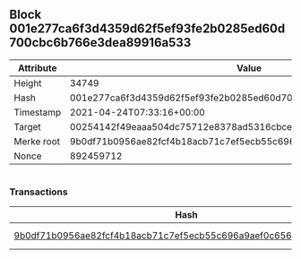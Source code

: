 ## Block 001e277ca6f3d4359d62f5ef93fe2b0285ed60d700cbc6b766e3dea89916a533

Attribute | Value
--- | ---
Height | 34749
Hash | 001e277ca6f3d4359d62f5ef93fe2b0285ed60d700cbc6b766e3dea89916a533
Timestamp | 2021-04-24T07:33:16+00:00
Target | 00254142f49eaaa504dc75712e8378ad5316cbcead634704b3734b6271167cc4
Merke root | 9b0df71b0956ae82fcf4b18acb71c7ef5ecb55c696a9aef0c656d077c1b2d76a
Nonce | 892459712

```

```

### Transactions

Hash | Amount
--- | ---
[9b0df71b0956ae82fcf4b18acb71c7ef5ecb55c696a9aef0c656d077c1b2d76a](9b0df71b0956ae82fcf4b18acb71c7ef5ecb55c696a9aef0c656d077c1b2d76a.md) | 10.00000000 SKEPTI 
